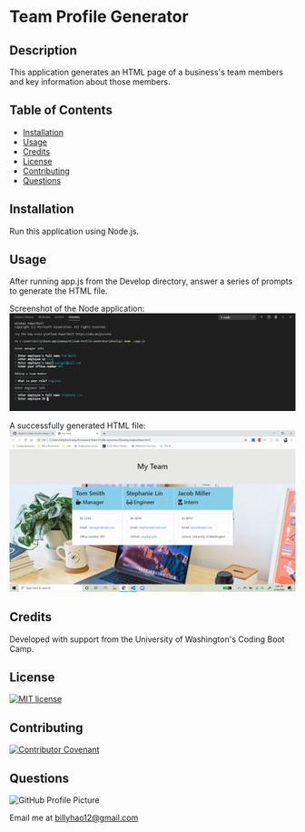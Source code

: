 # Team Profile Generator

## Description

This application generates an HTML page of a business's team members and key information about those members.

## Table of Contents

* [Installation](#installation)
* [Usage](#usage)
* [Credits](#credits)
* [License](#license)
* [Contributing](#contributing)
* [Questions](#questions)

## Installation

Run this application using Node.js.

## Usage

After running app.js from the Develop directory, answer a series of prompts to generate the HTML file.

Screenshot of the Node application:
![Node Screenshot](Assets/Images/appInNode2.png)

A successfully generated HTML file:
![Generated Page](Assets/Images/generatedPage.png)

## Credits

Developed with support from the University of Washington's Coding Boot Camp.

## License

[![MIT license](https://img.shields.io/badge/License-MIT-blue.svg)](LICENSE.txt)

## Contributing

[![Contributor Covenant](https://img.shields.io/badge/Contributor%20Covenant-v2.0%20adopted-ff69b4.svg)](code_of_conduct.md)

## Questions

![GitHub Profile Picture](https://github.com/billyhao12.png)

Email me at <billyhao12@gmail.com>
